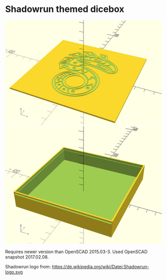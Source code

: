# Shadowrun themed dicebox

![lid](/images/lid.png) ![dicebox](/images/dicebox.png)

Requires newer version than OpenSCAD 2015.03-3. Used OpenSCAD snapshot 2017.02.08.

Shadowrun logo from: https://de.wikipedia.org/wiki/Datei:Shadowrun-logo.svg
